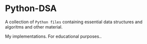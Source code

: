 # Python-DSA

A collection of ```Python files``` containing essential data structures and algoritms and other material.

My implementations. For educational purposes..


